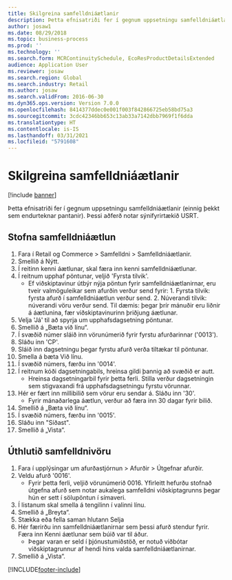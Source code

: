 ```yaml
---
title: Skilgreina samfelldniáætlanir
description: Þetta efnisatriði fer í gegnum uppsetningu samfelldniáætlanir (einnig þekkt sem endurteknar pantanir).
author: josaw1
ms.date: 08/29/2018
ms.topic: business-process
ms.prod: ''
ms.technology: ''
ms.search.form: MCRContinuitySchedule, EcoResProductDetailsExtended
audience: Application User
ms.reviewer: josaw
ms.search.region: Global
ms.search.industry: Retail
ms.author: josaw
ms.search.validFrom: 2016-06-30
ms.dyn365.ops.version: Version 7.0.0
ms.openlocfilehash: 8414377ddec0e001f003f842866725eb58bd75a3
ms.sourcegitcommit: 3cdc42346bb653c13ab33a7142dbb7969f1f6dda
ms.translationtype: HT
ms.contentlocale: is-IS
ms.lasthandoff: 03/31/2021
ms.locfileid: "5791608"
---
```

# <a name="define-continuity-schedules"></a>Skilgreina samfelldniáætlanir

[!include [banner](../includes/banner.md)]

Þetta efnisatriði fer í gegnum uppsetningu samfelldniáætlanir (einnig þekkt sem endurteknar pantanir). Þessi aðferð notar sýnifyrirtækið USRT.


## <a name="create-continuity-program"></a>Stofna samfelldniáætlun
1. Fara í Retail og Commerce > Samfelldni > Samfelldniáætlanir.
2. Smellið á Nýtt.
3. Í reitinn kenni áætlunar, skal færa inn kenni samfelldniáætlunar.
4. Í reitnum upphaf pöntunar, veljið 'Fyrsta tilvik'.
    * Ef viðskiptavinur útbýr nýja pöntun fyrir samfelldniáætlanirnar, eru tveir valmöguleikar sem afurðin verður send fyrir: 1. Fyrsta tilvik: fyrsta afurð í samfelldniáætlun verður send.  2. Núverandi tilvik: núverandi vöru verður send. Til dæmis: þegar þrír mánuðir eru liðnir á áætlunina, fær viðskiptavinurinn þriðjung áætlunar.  
5. Velja 'Já' til að spyrja um upphafsdagsetning pöntunar.
6. Smellið á „Bæta við línu“.
7. Í svæðið númer sláið inn vörunúmerið fyrir fyrstu afurðarinnar ('0013').
8. Sláðu inn 'CP'.
9. Sláið inn dagsetningu þegar fyrstu afurð verða tiltækar til pöntunar.
10. Smella á bæta Við línu.
11. Í svæðið númers, færðu inn '0014'.
12. Í reitnum kóði dagsetningabils, hreinsa gildi þannig að svæðið er autt.
    * Hreinsa dagsetningarbil fyrir þetta ferli. Stilla verður dagsetningin sem stigvaxandi frá upphafsdagsetningu fyrstu vörunnar.  
13. Hér er fært inn millibilið sem vörur eru sendar á. Sláðu inn '30'.
    * Fyrir mánaðarlega áætlun, verður að færa inn 30 dagar fyrir bilið.  
14. Smellið á „Bæta við línu“.
15. Í svæðið númers, færðu inn '0015'.
16. Sláðu inn "Síðast".
17. Smellið á „Vista“.

## <a name="assign-to-continuity-item"></a>Úthlutið samfelldnivöru
1. Fara í upplýsingar um afurðastjórnun > Afurðir > Útgefnar afurðir.
2. Veldu afurð '0016'.
    * Fyrir þetta ferli, veljið vörunúmerið 0016. Yfirleitt hefurðu stofnað útgefna afurð sem notar aukalega samfelldni viðskiptagrunns þegar hún er sett í sölupöntun í símaveri.  
3. Í listanum skal smella á tengilinn í valinni línu.
4. Smellið á „Breyta“.
5. Stækka eða fella saman hlutann Selja
6. Hér færirðu inn samfelldniáætlanirnar sem þessi afurð stendur fyrir. Færa inn Kenni áætlunar sem búið var til áður.
    * Þegar varan er seld í þjónustumiðstöð, er notuð viðbótar viðskiptagrunnur af hendi hins valda samfelldniáætlanirnar.  
7. Smellið á „Vista“.



[!INCLUDE[footer-include](../../includes/footer-banner.md)]